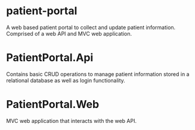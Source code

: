 # patient-portal
A web based patient portal to collect and update patient information. Comprised of a web API and MVC web application.

# PatientPortal.Api
Contains basic CRUD operations to manage patient information stored in a relational database as well as login functionality.

# PatientPortal.Web
MVC web application that interacts with the web API.
